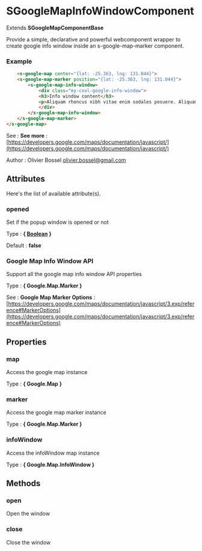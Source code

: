 # SGoogleMapInfoWindowComponent

Extends **SGoogleMapComponentBase**

Provide a simple, declarative and powerful webcomponent wrapper to create google info window inside an s-google-map-marker component.


### Example
```html
	<s-google-map center="{lat: -25.363, lng: 131.044}">
	<s-google-map-marker position="{lat: -25.363, lng: 131.044}">
		<s-google-map-info-window>
			<div class="my-cool-google-info-window">
 	 		<h3>Info window content</h3>
  			<p>Aliquam rhoncus nibh vitae enim sodales posuere. Aliquam erat volutpat.</p>
			</div>
		</s-google-map-info-window>
	</s-google-map-marker>
</s-google-map>
```
See : **See more** : [https://developers.google.com/maps/documentation/javascript/](https://developers.google.com/maps/documentation/javascript/)

Author : Olivier Bossel [olivier.bossel@gmail.com](mailto:olivier.bossel@gmail.com)




## Attributes

Here's the list of available attribute(s).

### opened

Set if the popup window is opened or not

Type : **{ [Boolean](https://developer.mozilla.org/fr/docs/Web/JavaScript/Reference/Objets_globaux/Boolean) }**

Default : **false**


### Google Map Info Window API

Support all the google map info window API properties

Type : **{ Google.Map.Marker }**

See : **Google Map Marker Options** : [https://developers.google.com/maps/documentation/javascript/3.exp/reference#MarkerOptions](https://developers.google.com/maps/documentation/javascript/3.exp/reference#MarkerOptions)



## Properties


### map

Access the google map instance

Type : **{ Google.Map }**


### marker

Access the google map marker instance

Type : **{ Google.Map.Marker }**


### infoWindow

Access the infoWindow map instance

Type : **{ Google.Map.InfoWindow }**


## Methods


### open

Open the window


### close

Close the window